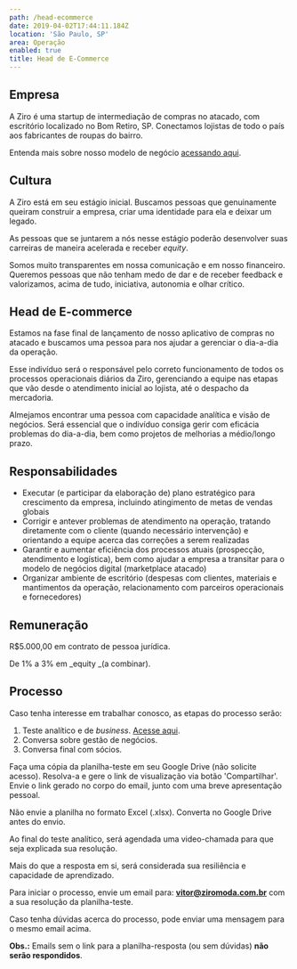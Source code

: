 ```yaml
---
path: /head-ecommerce
date: 2019-04-02T17:44:11.184Z
location: 'São Paulo, SP'
area: Operação
enabled: true
title: Head de E-Commerce
---
```

## Empresa

A Ziro é uma startup de intermediação de compras no atacado, com escritório localizado no Bom Retiro, SP. Conectamos lojistas de todo o país aos fabricantes de roupas do bairro.

Entenda mais sobre nosso modelo de negócio <a href='https://bit.ly/2Bs6SjE' target='_blank'>acessando aqui</a>.

## Cultura

A Ziro está em seu estágio inicial. Buscamos pessoas que genuinamente queiram construir a empresa, criar uma identidade para ela e deixar um legado.

As pessoas que se juntarem a nós nesse estágio poderão desenvolver suas carreiras de maneira acelerada e receber _equity_.

Somos muito transparentes em nossa comunicação e em nosso financeiro. Queremos pessoas que não tenham medo de dar e de receber feedback e valorizamos, acima de tudo, iniciativa, autonomia e olhar crítico.

## Head de E-commerce

Estamos na fase final de lançamento de nosso aplicativo de compras no atacado e buscamos uma pessoa para nos ajudar a gerenciar o dia-a-dia da operação.

Esse indivíduo será o responsável pelo correto funcionamento de todos os processos operacionais diários da Ziro, gerenciando a equipe nas etapas que vão desde o atendimento inicial ao lojista, até o despacho da mercadoria.

Almejamos encontrar uma pessoa com capacidade analítica e visão de negócios. Será essencial que o indivíduo consiga gerir com eficácia problemas do dia-a-dia, bem como projetos de melhorias a médio/longo prazo.

## Responsabilidades

* Executar (e participar da elaboração de) plano estratégico para crescimento da empresa, incluindo atingimento de metas de vendas globais
* Corrigir e antever problemas de atendimento na operação, tratando diretamente com o cliente (quando necessário intervenção) e orientando a equipe acerca das correções a serem realizadas
* Garantir e aumentar eficiência dos processos atuais (prospecção, atendimento e logística), bem como ajudar a empresa a transitar para o modelo de negócios digital (marketplace atacado)
* Organizar ambiente de escritório (despesas com clientes, materiais e mantimentos da operação, relacionamento com parceiros operacionais e fornecedores)

## Remuneração

R$5.000,00 em contrato de pessoa jurídica.

De 1% a 3% em _equity _(a combinar).

## Processo

Caso tenha interesse em trabalhar conosco, as etapas do processo serão:

1. Teste analítico e de _business_. <a href='http://bit.ly/teste-business' target='_blank'>Acesse aqui</a>.
2. Conversa sobre gestão de negócios.
3. Conversa final com sócios.

Faça uma cópia da planilha-teste em seu Google Drive (não solicite acesso). Resolva-a e gere o link de visualização via botão 'Compartilhar'. Envie o link gerado no corpo do email, junto com uma breve apresentação pessoal.

Não envie a planilha no formato Excel (.xlsx). Converta no Google Drive antes do envio.

Ao final do teste analítico, será agendada uma video-chamada para que seja explicada sua resolução.

Mais do que a resposta em si, será considerada sua resiliência e capacidade de aprendizado.

Para iniciar o processo, envie um email para: **vitor@ziromoda.com.br** com a sua resolução da planilha-teste.

Caso tenha dúvidas acerca do processo, pode enviar uma mensagem para o mesmo email acima.

**Obs.:** Emails sem o link para a planilha-resposta (ou sem dúvidas) **não serão respondidos**.
